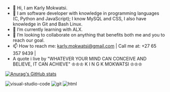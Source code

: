 - 👋 Hi, I am Karly Mokwatsi.
- 👀 I am software developer with knowledge in programming languages (C, Python and JavaScript); I know MySQL and CSS, I also have knowledge in Git and Bash Linux.
- 🌱 I’m currently learning with ALX.
- 💞️ I’m looking to collaborate on anything that benefits both me and you to reach our goal.
- 📫 How to reach me: karly.mokwatsi@gmail.com | Call me at: +27 65 357 9439 |
- A quote i live by "WHATEVER YOUR MIND CAN CONCEIVE AND BELIEVE, IT CAN ACHIEVE"
          ♔♔♔  K I N G  K  MOKWATSI  ♔♔♔
<!---
karlymokwatsi/karlymokwatsi is a ✨ special ✨ repository because its `README.md` (this file) appears on your GitHub profile.
You can click the Preview link to take a look at your changes.
--->

[![Anurag's GitHub stats](https://github-readme-stats.vercel.app/api?username=karlymokwatsi)](https://github.com/anuraghazra/github-readme-stats)

![visual-studio-code](https://user-images.githubusercontent.com/104991821/171690757-55a2f682-6b9c-41b3-96f5-513bdfcc2e8e.png)
![git](https://user-images.githubusercontent.com/104991821/171690806-10beb197-3b87-4c2a-9f7b-58c3d0525d9d.png)
![html](https://user-images.githubusercontent.com/104991821/171690848-9795fe98-6821-460b-a98d-1678dae1cbeb.png)

